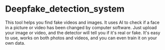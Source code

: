 # Deepfake_detection_system
This tool helps you find fake videos and images. It uses AI to check if a face in a picture or video has been changed by computer software. Just upload your image or video, and the detector will tell you if it's real or fake. It's easy to use, works on both photos and videos, and you can even train it on your own data.
